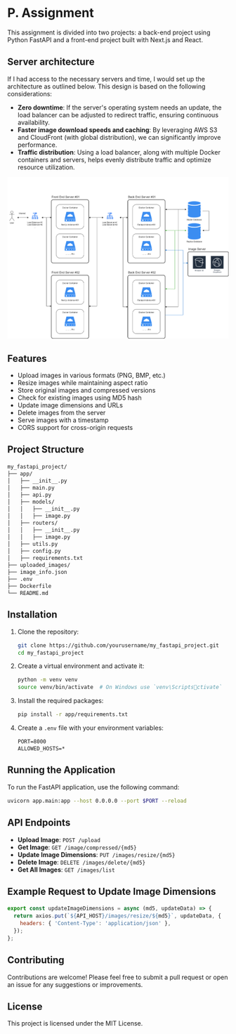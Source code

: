# P. Assignment

This assignment is divided into two projects: a back-end project using Python FastAPI and a front-end project built with Next.js and React.

## Server architecture

If I had access to the necessary servers and time, I would set up the architecture as outlined below. This design is based on the following considerations:

- **Zero downtime**: If the server's operating system needs an update, the load balancer can be adjusted to redirect traffic, ensuring continuous availability.
- **Faster image download speeds and caching**: By leveraging AWS S3 and CloudFront (with global distribution), we can significantly improve performance.
- **Traffic distribution**: Using a load balancer, along with multiple Docker containers and servers, helps evenly distribute traffic and optimize resource utilization.

![Server architecture](server-architecture.drawio.png)

## Features

- Upload images in various formats (PNG, BMP, etc.)
- Resize images while maintaining aspect ratio
- Store original images and compressed versions
- Check for existing images using MD5 hash
- Update image dimensions and URLs
- Delete images from the server
- Serve images with a timestamp
- CORS support for cross-origin requests

## Project Structure

```
my_fastapi_project/
├── app/
│   ├── __init__.py
│   ├── main.py
│   ├── api.py
│   ├── models/
│   │   ├── __init__.py
│   │   ├── image.py
│   ├── routers/
│   │   ├── __init__.py
│   │   ├── image.py
│   ├── utils.py
│   ├── config.py
│   ├── requirements.txt
├── uploaded_images/
├── image_info.json
├── .env
├── Dockerfile
└── README.md
```

## Installation

1. Clone the repository:
   ```bash
   git clone https://github.com/yourusername/my_fastapi_project.git
   cd my_fastapi_project
   ```

2. Create a virtual environment and activate it:
   ```bash
   python -m venv venv
   source venv/bin/activate  # On Windows use `venv\Scriptsctivate`
   ```

3. Install the required packages:
   ```bash
   pip install -r app/requirements.txt
   ```

4. Create a `.env` file with your environment variables:
   ```plaintext
   PORT=8000
   ALLOWED_HOSTS=*
   ```

## Running the Application

To run the FastAPI application, use the following command:

```bash
uvicorn app.main:app --host 0.0.0.0 --port $PORT --reload
```

## API Endpoints

- **Upload Image**: `POST /upload`
- **Get Image**: `GET /image/compressed/{md5}`
- **Update Image Dimensions**: `PUT /images/resize/{md5}`
- **Delete Image**: `DELETE /images/delete/{md5}`
- **Get All Images**: `GET /images/list`

## Example Request to Update Image Dimensions

```javascript
export const updateImageDimensions = async (md5, updateData) => {
  return axios.put(`${API_HOST}/images/resize/${md5}`, updateData, {
    headers: { 'Content-Type': 'application/json' },
  });
};
```

## Contributing

Contributions are welcome! Please feel free to submit a pull request or open an issue for any suggestions or improvements.

## License

This project is licensed under the MIT License.
